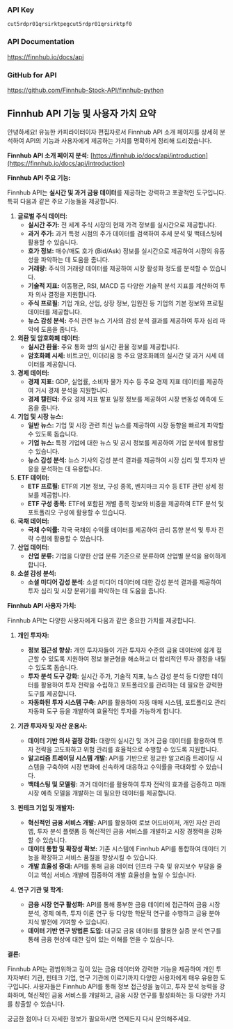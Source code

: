 ### API Key
```
cut5rdpr01qrsirktpegcut5rdpr01qrsirktpf0
```
### API Documentation
https://finnhub.io/docs/api

### GitHub for API
https://github.com/Finnhub-Stock-API/finnhub-python

## Finnhub API 기능 및 사용자 가치 요약

안녕하세요! 유능한 카피라이터이자 편집자로서 Finnhub API 소개 페이지를 상세히 분석하여 API의 기능과 사용자에게 제공하는 가치를 명확하게 정리해 드리겠습니다.

**Finnhub API 소개 페이지 분석:** [https://finnhub.io/docs/api/introduction](https://finnhub.io/docs/api/introduction)

**Finnhub API 주요 기능:**

Finnhub API는 **실시간 및 과거 금융 데이터**를 제공하는 강력하고 포괄적인 도구입니다. 특히 다음과 같은 주요 기능들을 제공합니다.

1. **글로벌 주식 데이터:**
    - **실시간 주가:** 전 세계 주식 시장의 현재 가격 정보를 실시간으로 제공합니다.
    - **과거 주가:** 과거 특정 시점의 주가 데이터를 검색하여 추세 분석 및 백테스팅에 활용할 수 있습니다.
    - **호가 정보:** 매수/매도 호가 (Bid/Ask) 정보를 실시간으로 제공하여 시장의 유동성을 파악하는 데 도움을 줍니다.
    - **거래량:** 주식의 거래량 데이터를 제공하여 시장 활성화 정도를 분석할 수 있습니다.
    - **기술적 지표:** 이동평균, RSI, MACD 등 다양한 기술적 분석 지표를 계산하여 투자 의사 결정을 지원합니다.
    - **주식 프로필:** 기업 개요, 산업, 상장 정보, 임원진 등 기업의 기본 정보와 프로필 데이터를 제공합니다.
    - **뉴스 감성 분석:** 주식 관련 뉴스 기사의 감성 분석 결과를 제공하여 투자 심리 파악에 도움을 줍니다.
2. **외환 및 암호화폐 데이터:**
    - **실시간 환율:** 주요 통화 쌍의 실시간 환율 정보를 제공합니다.
    - **암호화폐 시세:** 비트코인, 이더리움 등 주요 암호화폐의 실시간 및 과거 시세 데이터를 제공합니다.
3. **경제 데이터:**
    - **경제 지표:** GDP, 실업률, 소비자 물가 지수 등 주요 경제 지표 데이터를 제공하여 거시 경제 분석을 지원합니다.
    - **경제 캘린더:** 주요 경제 지표 발표 일정 정보를 제공하여 시장 변동성 예측에 도움을 줍니다.
4. **기업 및 시장 뉴스:**
    - **일반 뉴스:** 기업 및 시장 관련 최신 뉴스를 제공하여 시장 동향을 빠르게 파악할 수 있도록 돕습니다.
    - **기업 뉴스:** 특정 기업에 대한 뉴스 및 공시 정보를 제공하여 기업 분석에 활용할 수 있습니다.
    - **뉴스 감성 분석:** 뉴스 기사의 감성 분석 결과를 제공하여 시장 심리 및 투자자 반응을 분석하는 데 유용합니다.
5. **ETF 데이터:**
    - **ETF 프로필:** ETF의 기본 정보, 구성 종목, 벤치마크 지수 등 ETF 관련 상세 정보를 제공합니다.
    - **ETF 구성 종목:** ETF에 포함된 개별 종목 정보와 비중을 제공하여 ETF 분석 및 포트폴리오 구성에 활용할 수 있습니다.
6. **국채 데이터:**
    - **국채 수익률:** 각국 국채의 수익률 데이터를 제공하여 금리 동향 분석 및 투자 전략 수립에 활용할 수 있습니다.
7. **산업 데이터:**
    - **산업 분류:** 기업을 다양한 산업 분류 기준으로 분류하여 산업별 분석을 용이하게 합니다.
8. **소셜 감성 분석:**
    - **소셜 미디어 감성 분석:** 소셜 미디어 데이터에 대한 감성 분석 결과를 제공하여 투자 심리 및 시장 분위기를 파악하는 데 도움을 줍니다.

**Finnhub API 사용자 가치:**

Finnhub API는 다양한 사용자에게 다음과 같은 중요한 가치를 제공합니다.

1. **개인 투자자:**
    
    - **정보 접근성 향상:** 개인 투자자들이 기관 투자자 수준의 금융 데이터에 쉽게 접근할 수 있도록 지원하여 정보 불균형을 해소하고 더 합리적인 투자 결정을 내릴 수 있도록 돕습니다.
    - **투자 분석 도구 강화:** 실시간 주가, 기술적 지표, 뉴스 감성 분석 등 다양한 데이터를 활용하여 투자 전략을 수립하고 포트폴리오를 관리하는 데 필요한 강력한 도구를 제공합니다.
    - **자동화된 투자 시스템 구축:** API를 활용하여 자동 매매 시스템, 포트폴리오 관리 자동화 도구 등을 개발하여 효율적인 투자를 가능하게 합니다.
2. **기관 투자자 및 자산 운용사:**
    
    - **데이터 기반 의사 결정 강화:** 대량의 실시간 및 과거 금융 데이터를 활용하여 투자 전략을 고도화하고 위험 관리를 효율적으로 수행할 수 있도록 지원합니다.
    - **알고리즘 트레이딩 시스템 개발:** API를 기반으로 정교한 알고리즘 트레이딩 시스템을 구축하여 시장 변화에 신속하게 대응하고 수익률을 극대화할 수 있습니다.
    - **백테스팅 및 모델링:** 과거 데이터를 활용하여 투자 전략의 효과를 검증하고 미래 시장 예측 모델을 개발하는 데 필요한 데이터를 제공합니다.
3. **핀테크 기업 및 개발자:**
    
    - **혁신적인 금융 서비스 개발:** API를 활용하여 로보 어드바이저, 개인 자산 관리 앱, 투자 분석 플랫폼 등 혁신적인 금융 서비스를 개발하고 시장 경쟁력을 강화할 수 있습니다.
    - **데이터 통합 및 확장성 확보:** 기존 시스템에 Finnhub API를 통합하여 데이터 기능을 확장하고 서비스 품질을 향상시킬 수 있습니다.
    - **개발 효율성 증대:** API를 통해 금융 데이터 인프라 구축 및 유지보수 부담을 줄이고 핵심 서비스 개발에 집중하여 개발 효율성을 높일 수 있습니다.
4. **연구 기관 및 학계:**
    
    - **금융 시장 연구 활성화:** API를 통해 풍부한 금융 데이터에 접근하여 금융 시장 분석, 경제 예측, 투자 이론 연구 등 다양한 학문적 연구를 수행하고 금융 분야 지식 발전에 기여할 수 있습니다.
    - **데이터 기반 연구 방법론 도입:** 대규모 금융 데이터를 활용한 실증 분석 연구를 통해 금융 현상에 대한 깊이 있는 이해를 얻을 수 있습니다.

**결론:**

Finnhub API는 광범위하고 깊이 있는 금융 데이터와 강력한 기능을 제공하여 개인 투자자부터 기관, 핀테크 기업, 연구 기관에 이르기까지 다양한 사용자에게 매우 유용한 도구입니다. 사용자들은 Finnhub API를 통해 정보 접근성을 높이고, 투자 분석 능력을 강화하며, 혁신적인 금융 서비스를 개발하고, 금융 시장 연구를 활성화하는 등 다양한 가치를 창출할 수 있습니다.

궁금한 점이나 더 자세한 정보가 필요하시면 언제든지 다시 문의해주세요.